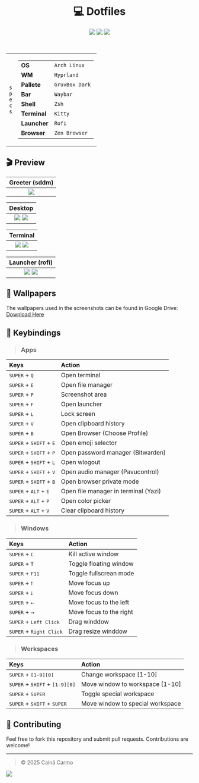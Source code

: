 [//]: Header

<h1 align="center">💻 Dotfiles</h1>

<div align="center">

![][badge_last_commit]
![][badge_license]
![][badge_issues]

</div>

<br />

<table><tr>
  <td>
    <code>s</code><br/><code>p</code><br/><code>e</code><br/><code>c</code><br/><code>s</code><br/>
  </td>
  <td>
    <table>
      <tr>
        <td><strong>OS</strong></td><td><code>Arch Linux</code></td>
      </tr>
      <tr>
        <td><strong>WM</strong></td><td><code>Hyprland</code></td>
      </tr>
      <tr>
        <td><strong>Pallete</strong></td><td><code>GruvBox Dark</code></td>
      </tr>
      <tr>
        <td><strong>Bar</strong></td><td><code>Waybar</code></td>
      </tr>
      <tr>
        <td><strong>Shell</strong></td><td><code>Zsh</code></td>
      </tr>
      <tr>
        <td><strong>Terminal</strong></td><td><code>Kitty</code></td>
      </tr>
      <tr>
        <td><strong>Launcher</strong></td><td><code>Rofi</code></td>
      </tr>
      <tr>
        <td><strong>Browser</strong></td><td><code>Zen Browser</code></td>
      </tr>
    </table>
  </td>
</tr></table>

## 🎬 Preview

| Greeter (sddm) |
| :------------: |
|   ![][sddm]    |

|            Desktop            |
| :---------------------------: |
| ![][desktop_1] ![][desktop_2] |

|           Terminal            |
| :---------------------------: |
| ![][fastfetch] ![][minifetch] |

|             Launcher (rofi)             |
| :-------------------------------------: |
| ![][launcher_progs] ![][launcher_emoji] |

## 🎨 Wallpapers

The wallpapers used in the screenshots can be found in Google Drive: [Download Here](https://drive.google.com/file/d/1Bg64Y7wtoc0ek6R0e2bHdqVMjmSpcMEJ/view?usp=sharing)

## 🎹 Keybindings

> ### Apps

| Keys                                               | Action                               |
| :------------------------------------------------- | :----------------------------------- |
| <kbd>SUPER</kbd> + <kbd>Q</kbd>                    | Open terminal                        |
| <kbd>SUPER</kbd> + <kbd>E</kbd>                    | Open file manager                    |
| <kbd>SUPER</kbd> + <kbd>P</kbd>                    | Screenshot area                      |
| <kbd>SUPER</kbd> + <kbd>F</kbd>                    | Open launcher                        |
| <kbd>SUPER</kbd> + <kbd>L</kbd>                    | Lock screen                          |
| <kbd>SUPER</kbd> + <kbd>V</kbd>                    | Open clipboard history               |
| <kbd>SUPER</kbd> + <kbd>B</kbd>                    | Open Browser (Choose Profile)        |
| <kbd>SUPER</kbd> + <kbd>SHIFT</kbd> + <kbd>E</kbd> | Open emoji selector                  |
| <kbd>SUPER</kbd> + <kbd>SHIFT</kbd> + <kbd>P</kbd> | Open password manager (Bitwarden)    |
| <kbd>SUPER</kbd> + <kbd>SHIFT</kbd> + <kbd>L</kbd> | Open wlogout                         |
| <kbd>SUPER</kbd> + <kbd>SHIFT</kbd> + <kbd>V</kbd> | Open audio manager (Pavucontrol)     |
| <kbd>SUPER</kbd> + <kbd>SHIFT</kbd> + <kbd>B</kbd> | Open browser private mode            |
| <kbd>SUPER</kbd> + <kbd>ALT</kbd> + <kbd>E</kbd>   | Open file manager in terminal (Yazi) |
| <kbd>SUPER</kbd> + <kbd>ALT</kbd> + <kbd>P</kbd>   | Open color picker                    |
| <kbd>SUPER</kbd> + <kbd>ALT</kbd> + <kbd>V</kbd>   | Clear clipboard history              |

> ### Windows

| Keys                                      | Action                  |
| :---------------------------------------- | :---------------------- |
| <kbd>SUPER</kbd> + <kbd>C</kbd>           | Kill active window      |
| <kbd>SUPER</kbd> + <kbd>T</kbd>           | Toggle floating window  |
| <kbd>SUPER</kbd> + <kbd>F11</kbd>         | Toggle fullscrean mode  |
| <kbd>SUPER</kbd> + <kbd>⭡</kbd>           | Move focus up           |
| <kbd>SUPER</kbd> + <kbd>⭣</kbd>           | Move focus down         |
| <kbd>SUPER</kbd> + <kbd>⭠</kbd>           | Move focus to the left  |
| <kbd>SUPER</kbd> + <kbd>⭢</kbd>           | Move focus to the right |
| <kbd>SUPER</kbd> + <kbd>Left Click</kbd>  | Drag winddow            |
| <kbd>SUPER</kbd> + <kbd>Right Click</kbd> | Drag resize winddow     |

> ### Workspaces

| Keys                                                      | Action                           |
| :-------------------------------------------------------- | :------------------------------- |
| <kbd>SUPER</kbd> + <kbd>[1-9][0]</kbd>                    | Change workspace [1-10]          |
| <kbd>SUPER</kbd> + <kbd>SHIFT</kbd> + <kbd>[1-9][0]</kbd> | Move window to workspace [1-10]  |
| <kbd>SUPER</kbd> + <kbd>SUPER</kbd>                       | Toggle special workspace         |
| <kbd>SUPER</kbd> + <kbd>SHIFT</kbd> + <kbd>SUPER</kbd>    | Move window to special workspace |

## 👥 Contributing

Feel free to fork this repository and submit pull requests. Contributions are welcome!

[//]: Footer

---

> © 2025 Cainã Carmo

![][footer_wave]

[//]: Links

<!-- Layout -->

[footer_wave]: https://capsule-render.vercel.app/api?type=waving&height=100&color=919F50&reversal=true&section=footer

<!-- Badges -->

[badge_issues]: https://img.shields.io/github/issues/CainCarmo/Dotfiles?style=for-the-badge&color=cc241d&labelColor=282828
[badge_license]: https://img.shields.io/github/license/CainCarmo/Dotfiles?style=for-the-badge&color=d79921&labelColor=282828
[badge_last_commit]: https://img.shields.io/github/last-commit/CainCarmo/Dotfiles?style=for-the-badge&color=98971a&labelColor=282828

<!-- Images -->

[sddm]: ./assets/images/6.png
[desktop_1]: ./assets/images/1.png
[desktop_2]: ./assets/images/7.png
[fastfetch]: ./assets/images/4.png
[minifetch]: ./assets/images/5.png
[launcher_progs]: ./assets/images/2.png
[launcher_emoji]: ./assets/images/3.png

